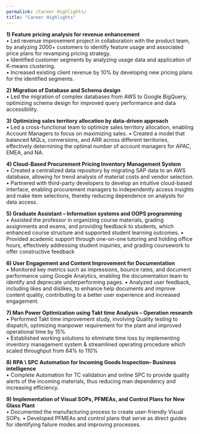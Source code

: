 ```yaml
---
permalink: /Career Highlights/
title: "Career Highlights"
---
```


**1) Feature pricing analysis for revenue enhancement**  
•  Led revenue improvement project in collaboration with the product team, by analyzing 2000+ customers to identify 
feature usage and associated price plans for revamping pricing strategy.  
• Identified customer segments by analyzing usage data and application of K-means clustering.  
•  Increased existing client revenue by 10% by developing new pricing plans for the identified segments.

**2) Migration of Database and Schema design**  
• Led the migration of complex databases from AWS to Google BigQuery, optimizing schema design for improved query 
performance and data accessibility.

**3) Optimizing sales territory allocation by data-driven approach**  
• Led a cross-functional team to optimize sales territory allocation, enabling Account Managers to focus on maximizing 
sales. 
• Created a model that balanced MQLs, conversions, and ARR across different territories, effectively determining the 
optimal number of account managers for APAC, EMEA, and NA. 

**4) Cloud-Based Procurement Pricing Inventory Management System**  
• Created a centralized data repository by migrating SAP data to an AWS database, allowing for trend analysis of 
material costs and vendor selection. 
• Partnered with third-party developers to develop an intuitive cloud-based interface, enabling procurement managers 
to independently access insights and make item selections, thereby reducing dependence on analysts for data 
access. 

**5) Graduate Assistant – Information systems and OOPS programming**  
• Assisted the professor in organizing course materials, grading assignments and exams, and providing feedback to 
students, which enhanced course structure and supported student learning outcomes. 
• Provided academic support through one-on-one tutoring and holding office hours, effectively addressing student 
inquiries, and grading coursework to offer constructive feedback 

**6) User Engagement and Content Improvement for Documentation**  
• Monitored key metrics such as impressions, bounce rates, and document performance using Google Analytics, 
enabling the documentation team to identify and deprecate underperforming pages. 
• Analyzed user feedback, including likes and dislikes, to enhance help documents and improve content quality, 
contributing to a better user experience and increased engagement. 

**7) Man Power Optimization using Takt time Analysis – Operation research**  
• Performed Takt time improvement study, involving Quality testing to dispatch, optimizing manpower requirement for 
the plant and improved operational time by 15%  
• Established working solutions to eliminate time loss by implementing inventory management system & streamlined 
operating procedure which scaled throughput from 64% to 110% 

**8) RPA \ SPC Automation for Incoming Goods Inspection– Business intelligence**  
• Complete Automation for TC validation and online SPC to provide quality alerts of the incoming materials, thus 
reducing man dependency and increasing efficiency. 

**9) Implementation of Visual SOPs, PFMEAs, and Control Plans for New Glass Plant**  
• Documented the manufacturing process to create user-friendly Visual SOPs. 
• Developed PFMEAs and control plans that serve as direct guides for identifying failure modes and improving 
processes.
